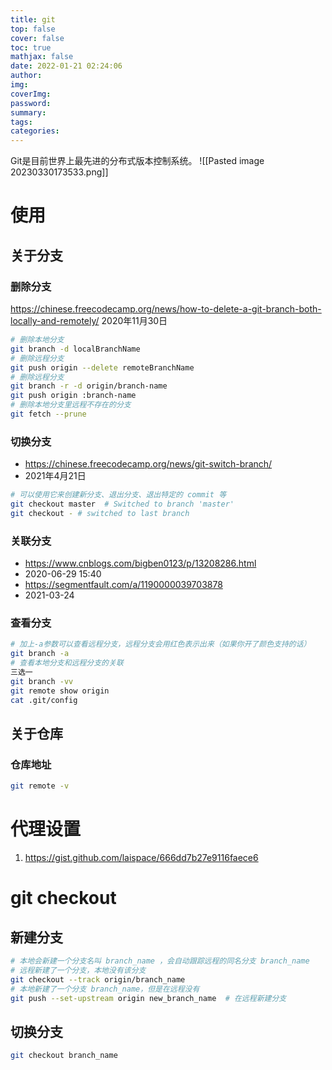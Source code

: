 ```yaml
---
title: git
top: false
cover: false
toc: true
mathjax: false
date: 2022-01-21 02:24:06
author:
img:
coverImg:
password:
summary:
tags:
categories:
---
```


Git是目前世界上最先进的分布式版本控制系统。
![[Pasted image 20230330173533.png]]
# 使用

## 关于分支

### 删除分支
https://chinese.freecodecamp.org/news/how-to-delete-a-git-branch-both-locally-and-remotely/
2020年11月30日
```bash
# 删除本地分支
git branch -d localBranchName
# 删除远程分支
git push origin --delete remoteBranchName
# 删除远程分支
git branch -r -d origin/branch-name  
git push origin :branch-name
# 删除本地分支里远程不存在的分支
git fetch --prune
```

### 切换分支
  - https://chinese.freecodecamp.org/news/git-switch-branch/
  - 2021年4月21日
```bash
# 可以使用它来创建新分支、退出分支、退出特定的 commit 等
git checkout master  # Switched to branch 'master'
git checkout - # switched to last branch
```

### 关联分支
  - https://www.cnblogs.com/bigben0123/p/13208286.html
  - 2020-06-29 15:40
  - https://segmentfault.com/a/1190000039703878
  - 2021-03-24

### 查看分支
```bash
# 加上-a参数可以查看远程分支，远程分支会用红色表示出来（如果你开了颜色支持的话）
git branch -a
# 查看本地分支和远程分支的关联
三选一
git branch -vv
git remote show origin
cat .git/config
```


## 关于仓库
### 仓库地址
```bash
git remote -v
```


# 代理设置
1. https://gist.github.com/laispace/666dd7b27e9116faece6


# git checkout

## 新建分支
```bash
# 本地会新建一个分支名叫 branch_name ，会自动跟踪远程的同名分支 branch_name
# 远程新建了一个分支，本地没有该分支
git checkout --track origin/branch_name
# 本地新建了一个分支 branch_name，但是在远程没有
git push --set-upstream origin new_branch_name  # 在远程新建分支

```
## 切换分支
```bash
git checkout branch_name
```
